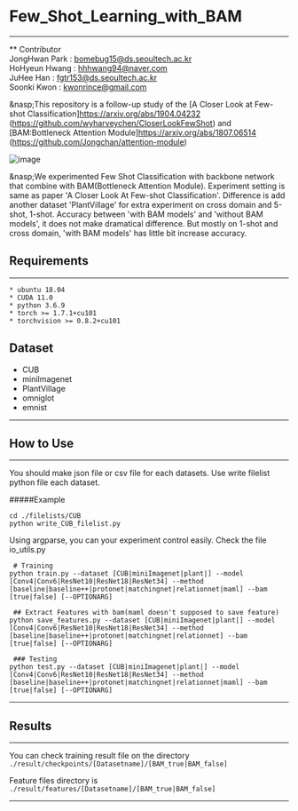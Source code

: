 # Few_Shot_Learning_with_BAM

----------------------

** Contributor    
JongHwan Park : bomebug15@ds.seoultech.ac.kr    
HoHyeun Hwang : hhhwang94@naver.com       
JuHee Han : fgtr153@ds.seoultech.ac.kr    
Soonki Kwon : kwonrince@gmail.com

&nasp;This repository is a follow-up study of the [A Closer Look at Few-shot Classification]https://arxiv.org/abs/1904.04232 (https://github.com/wyharveychen/CloserLookFewShot) and [BAM:Bottleneck Attention Module]https://arxiv.org/abs/1807.06514 (https://github.com/Jongchan/attention-module)

![image](https://user-images.githubusercontent.com/56014940/124572020-4387fe00-de83-11eb-8b6a-0d39258586a4.png)

&nasp;We experimented Few Shot Classification with backbone network that combine with BAM(Bottleneck Attention Module). Experiment setting is same as paper 'A Closer Look At Few-shot Classification'. Difference is add another dataset 'PlantVillage' for extra experiment on cross domain and 5-shot, 1-shot. Accuracy between 'with BAM models' and 'without BAM models', it does not make dramatical difference. But mostly on 1-shot and cross domain, 'with BAM models' has little bit increase accuracy.


## Requirements    
------------------- 
```
* ubuntu 18.04
* CUDA 11.0
* python 3.6.9
* torch >= 1.7.1+cu101
* torchvision >= 0.8.2+cu101
```

## Dataset
* CUB
* miniImagenet
* PlantVillage
* omniglot
* emnist

---------------    
## How to Use    
-----------------    

You should make json file or csv file for each datasets. Use write filelist python file each dataset.

#####Example

```
cd ./filelists/CUB
python write_CUB_filelist.py
```

 Using argparse, you can your experiment control easily. Check the file io_utils.py
```
 # Training
python train.py --dataset [CUB|miniImagenet|plant|] --model [Conv4|Conv6|ResNet10|ResNet18|ResNet34] --method [baseline|baseline++|protonet|matchingnet|relationnet|maml] --bam [true|false] [--OPTIONARG]
```

``` 
 ## Extract Features with bam(maml doesn't supposed to save feature)
python save_features.py --dataset [CUB|miniImagenet|plant|] --model [Conv4|Conv6|ResNet10|ResNet18|ResNet34] --method [baseline|baseline++|protonet|matchingnet|relationnet] --bam [true|false] [--OPTIONARG]
```

```
 ### Testing
python test.py --dataset [CUB|miniImagenet|plant|] --model [Conv4|Conv6|ResNet10|ResNet18|ResNet34] --method [baseline|baseline++|protonet|matchingnet|relationnet|maml] --bam [true|false] [--OPTIONARG]
 ```
--------------    

## Results
------------

You can check training result file on the directory 
`./result/checkpoints/[Datasetname]/[BAM_true|BAM_false]`

Feature files directory is 
`./result/features/[Datasetname]/[BAM_true|BAM_false]`


-----------    



